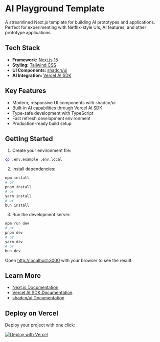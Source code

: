 # AI Playground Template

A streamlined Next.js template for building AI prototypes and applications. Perfect for experimenting with Netflix-style UIs, AI features, and other prototype applications.

## Tech Stack

- **Framework:** [Next.js 15](https://nextjs.org)
- **Styling:** [Tailwind CSS](https://tailwindcss.com)
- **UI Components:** [shadcn/ui](https://ui.shadcn.com)
- **AI Integration:** [Vercel AI SDK](https://sdk.vercel.ai/docs)

## Key Features

- Modern, responsive UI components with shadcn/ui
- Built-in AI capabilities through Vercel AI SDK
- Type-safe development with TypeScript
- Fast refresh development environment
- Production-ready build setup

## Getting Started

1. Create your environment file:
```bash
cp .env.example .env.local
```

2. Install dependencies:
```bash
npm install
# or
pnpm install
# or
yarn install
# or
bun install
```

3. Run the development server:
```bash
npm run dev
# or
pnpm dev
# or
yarn dev
# or
bun dev
```

Open [http://localhost:3000](http://localhost:3000) with your browser to see the result.

## Learn More

- [Next.js Documentation](https://nextjs.org/docs)
- [Vercel AI SDK Documentation](https://sdk.vercel.ai/docs)
- [shadcn/ui Documentation](https://ui.shadcn.com)

## Deploy on Vercel

Deploy your project with one click:

[![Deploy with Vercel](https://vercel.com/button)](https://vercel.com/new/clone?repository-url=https://github.com/yourusername/ai-playground-template)

